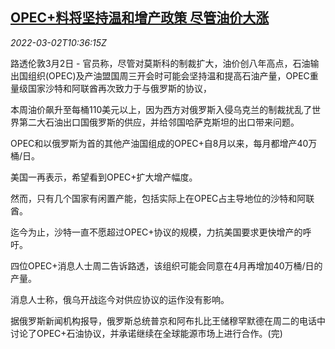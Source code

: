 <!--1646218862000-->
[OPEC+料将坚持温和增产政策 尽管油价大涨](https://cn.reuters.com/article/opec-plus-oil-production-0302-idCNKBS2KZ11A)
------

<div><i>2022-03-02T10:36:15Z</i></div><p>路透伦敦3月2日 - 官员称，尽管对莫斯科的制裁扩大，油价创八年高点，石油输出国组织(OPEC)及产油盟国周三开会时可能会坚持温和提高石油产量，OPEC重量级国家沙特和阿联酋再次致力于与俄罗斯的协议，</p><p>本周油价飙升至每桶110美元以上，因为西方对俄罗斯入侵乌克兰的制裁扰乱了世界第二大石油出口国俄罗斯的供应，并给邻国哈萨克斯坦的出口带来问题。</p><p>OPEC和以俄罗斯为首的其他产油国组成的OPEC+自8月以来，每月都增产40万桶/日。</p><p>美国一再表示，希望看到OPEC+扩大增产幅度。</p><p>然而，只有几个国家有闲置产能，包括实际上在OPEC占主导地位的沙特和阿联酋。</p><p>迄今为止，沙特一直不愿超过OPEC+协议的规模，力抗美国要求更快增产的呼吁。</p><p>四位OPEC+消息人士周二告诉路透，该组织可能会同意在4月再增加40万桶/日的产量。</p><p>消息人士称，俄乌开战迄今对供应协议的运作没有影响。</p><p>据俄罗斯新闻机构报导，俄罗斯总统普京和阿布扎比王储穆罕默德在周二的电话中讨论了OPEC+石油协议，并承诺继续在全球能源市场上进行合作。(完)</p>
